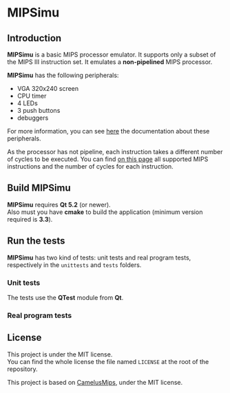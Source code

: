 # MIPSimu

## Introduction

**MIPSimu** is a basic MIPS processor emulator. It supports only a subset of the
MIPS III instruction set. It emulates a **non-pipelined** MIPS processor.

**MIPSimu** has the following peripherals:
- VGA 320x240 screen
- CPU timer
- 4 LEDs
- 3 push buttons
- debuggers

For more information, you can see [here][mips-periphs] the documentation about
these peripherals.

As the processor has not pipeline, each instruction takes a different number of
cycles to be executed. You can find [on this page][mips-inst] all supported MIPS
instructions and the number of cycles for each instruction.



## Build MIPSimu

**MIPSimu** requires **Qt 5.2** (or newer).  
Also must you have **cmake** to build the application (minimum version required
is **3.3**).



## Run the tests

**MIPSimu** has two kind of tests: unit tests and real program tests, respectively
in the `unittests` and `tests` folders.

### Unit tests

The tests use the **QTest** module from **Qt**.



### Real program tests



## License

This project is under the MIT license.  
You can find the whole license the file named `LICENSE` at the root of the
repository.

This project is based on [CamelusMips][CamelusMips], under the MIT license.



[mips-periphs]: docs/peripherals.md
[mips-inst]: docs/instructions.md

[CamelusMips]: https://github.com/MForever78/CamelusMips
